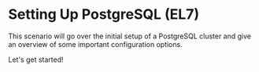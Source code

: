 # Setting Up PostgreSQL (EL7) 
This scenario will go over the initial setup of a PostgreSQL cluster and give an overview of some important configuration options.
 
Let's get started!
